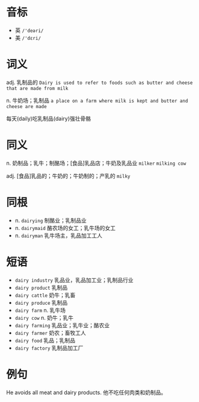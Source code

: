 # 音标

- 英 `/'deəri/`
- 美 `/'dɛri/`

# 词义

adj. 乳制品的
`Dairy is used to refer to foods such as butter and cheese that are made from milk`

n. 牛奶场；乳制品
`a place on a farm where milk is kept and butter and cheese are made`



每天(daily)吃乳制品(dairy)强壮骨骼

# 同义

n. 奶制品；乳牛；制酪场；[食品]乳品店；牛奶及乳品业
`milker` `milking cow`

adj. [食品]乳品的；牛奶的；牛奶制的；产乳的
`milky`

# 同根

- n. `dairying` 制酪业；乳制品业
- n. `dairymaid` 酪农场的女工；乳牛场的女工
- n. `dairyman` 乳牛场主，乳品加工工人

# 短语

- `dairy industry` 乳品业，乳品加工业；乳制品行业
- `dairy product` 乳制品
- `dairy cattle` 奶牛；乳畜
- `dairy produce` 乳制品
- `dairy farm` n. 乳牛场
- `dairy cow` n. 奶牛；乳牛
- `dairy farming` 乳品业；乳牛业；酪农业
- `dairy farmer` 奶农；畜牧工人
- `dairy food` 乳品；乳制品
- `dairy factory` 乳制品加工厂

# 例句

He avoids all meat and dairy products.
他不吃任何肉类和奶制品。


